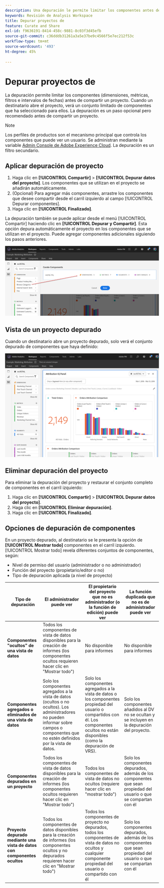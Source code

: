 ```yaml
---
description: Una depuración le permite limitar los componentes antes de compartir un proyecto.
keywords: Revisión de Analysis Workspace
title: Depurar proyectos de
feature: Curate and Share
exl-id: f9636191-8414-458c-9881-8c03f3d45efb
source-git-commit: c36dddb31261a3a5e37be9c4566f5e7ec212f53c
workflow-type: tm+mt
source-wordcount: '493'
ht-degree: 45%

---
```


# Depurar proyectos de

La depuración permite limitar los componentes (dimensiones, métricas, filtros e intervalos de fechas) antes de compartir un proyecto. Cuando un destinatario abre el proyecto, verá un conjunto limitado de componentes que ha seleccionado para ellos. La depuración es un paso opcional pero recomendado antes de compartir un proyecto.

>[!NOTE]
> Los perfiles de productos son el mecanismo principal que controla los componentes que puede ver un usuario. Se administran mediante la variable [Admin Console de Adobe Experience Cloud](https://experienceleague.adobe.com/docs/core-services/interface/manage-users-and-products/admin-getting-started.html?lang=es). La depuración es un filtro secundario.

## Aplicar depuración de proyecto

1. Haga clic en **[!UICONTROL Compartir]** > **[!UICONTROL Depurar datos del proyecto]**.
Los componentes que se utilizan en el proyecto se añadirán automáticamente.
1. (Opcional) Para agregar más componentes, arrastre los componentes que desee compartir desde el carril izquierdo al campo [!UICONTROL Depurar componentes].
1. Haga clic en **[!UICONTROL Finalizado]**.

La depuración también se puede aplicar desde el menú [!UICONTROL Compartir] haciendo clic en **[!UICONTROL Depurar y Compartir]**. Esta opción depura automáticamente el proyecto en los componentes que se utilizan en el proyecto. Puede agregar componentes adicionales siguiendo los pasos anteriores.

![](assets/curation-field.png)

## Vista de un proyecto depurado

Cuando un destinatario abre un proyecto depurado, solo verá el conjunto depurado de componentes que haya definido:

![](assets/curate-project.png)

## Eliminar depuración del proyecto

Para eliminar la depuración del proyecto y restaurar el conjunto completo de componentes en el carril izquierdo:

1. Haga clic en **[!UICONTROL Compartir]** > **[!UICONTROL Depurar datos del proyecto]**.
1. Haga clic en **[!UICONTROL Eliminar depuración]**.
1. Haga clic en **[!UICONTROL Finalizado]**.

## Opciones de depuración de componentes

En un proyecto depurado, al destinatario se le presenta la opción de **[!UICONTROL Mostrar todo]** componentes en el carril izquierdo. [!UICONTROL Mostrar todo] revela diferentes conjuntos de componentes, según:

* Nivel de permiso del usuario (administrador o no administrador)
* Función del proyecto (propietario/editor o no)
* Tipo de depuración aplicada (a nivel de proyecto)

| Tipo de depuración | El administrador puede ver | El propietario del proyecto que no es administrador (o la función de edición) puede ver | La función duplicada que no es de administrador puede ver |
| --- | --- | --- | --- |
| **Componentes &quot;ocultos&quot; de una vista de datos** | Todos los componentes de vista de datos disponibles para la creación de informes (los componentes ocultos requieren hacer clic en &quot;Mostrar todo&quot;) | No disponible para informes | No disponible para informes |
| **Componentes agregados o eliminados de una vista de datos** | Solo los componentes agregados a la vista de datos (ocultos o no ocultos). Los administradores no pueden informar sobre campos o componentes que no estén definidos por la vista de datos. | Solo los componentes agregados a la vista de datos o los componentes propiedad del usuario o compartidos con él. Los componentes ocultos no están disponibles (como la depuración de VRS). | Solo los componentes añadidos al DV no se ocultan y se incluyen en la depuración del proyecto. |
| **Componentes depurados en un proyecto** | Todos los componentes de vista de datos disponibles para la creación de informes (los componentes ocultos requieren hacer clic en &quot;Mostrar todo&quot;) | Todos los componentes de vista de datos no ocultos (requiere hacer clic en &quot;mostrar todo&quot;) | Solo los componentes depurados, además de los componentes que sean propiedad del usuario o que se compartan con él |
| **Proyecto depurado mediante una vista de datos con componentes ocultos** | Todos los componentes de datos disponibles para la creación de informes (los componentes ocultos y no depurados requieren hacer clic en &quot;Mostrar todo&quot;) | Todos los componentes de proyecto no depurados, todos los componentes de vista de datos no ocultos y cualquier componente propiedad del usuario o compartido con él | Solo los componentes depurados, además de los componentes que sean propiedad del usuario o que se compartan con él |
